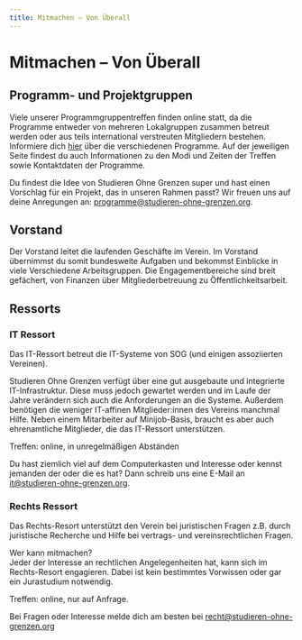 ```yaml
---
title: Mitmachen – Von Überall
---
```


# Mitmachen – Von Überall

## Programm- und Projektgruppen
Viele unserer Programmgruppentreffen finden online statt, da die Programme entweder von mehreren Lokalgruppen zusammen betreut werden oder aus teils international verstreuten Mitgliedern bestehen. Informiere dich [hier](/our_work) über die verschiedenen Programme. Auf der jeweiligen Seite findest du auch Informationen zu den Modi und Zeiten der Treffen sowie Kontaktdaten der Programme.

Du findest die Idee von Studieren Ohne Grenzen super und hast einen Vorschlag für ein Projekt, das in unseren Rahmen passt? Wir freuen uns auf deine Anregungen an: programme@studieren-ohne-grenzen.org.

## Vorstand
Der Vorstand leitet die laufenden Geschäfte im Verein. Im Vorstand übernimmst du somit bundesweite Aufgaben und bekommst Einblicke in viele Verschiedene Arbeitsgruppen. Die Engagementbereiche sind breit gefächert, von Finanzen über Mitgliederbetreuung zu Öffentlichkeitsarbeit. 


## Ressorts

### IT Ressort 
Das IT-Ressort betreut die IT-Systeme von SOG (und einigen assoziierten Vereinen).

Studieren Ohne Grenzen verfügt über eine gut ausgebaute und integrierte IT-Infrastruktur. Diese muss jedoch gewartet werden und im Laufe der Jahre verändern sich auch die Anforderungen an die Systeme. Außerdem benötigen die weniger IT-affinen Mitglieder:innen des Vereins manchmal Hilfe. Neben einem Mitarbeiter auf Minijob-Basis, braucht es aber auch ehrenamtliche Mitglieder, die das IT-Ressort unterstützen.

Treffen: online, in unregelmäßigen Abständen

Du hast ziemlich viel auf dem Computerkasten und Interesse oder kennst jemanden der oder die es hat? Dann schreib uns eine E-Mail an it@studieren-ohne-grenzen.org.

### Rechts Ressort
Das Rechts-Resort unterstützt den Verein bei juristischen Fragen z.B. durch juristische Recherche und Hilfe bei vertrags- und vereinsrechtlichen Fragen.

Wer kann mitmachen?  
Jeder der Interesse an rechtlichen Angelegenheiten hat, kann sich im Rechts-Resort engagieren. Dabei ist kein bestimmtes Vorwissen oder gar ein Jurastudium notwendig.

Treffen: online, nur auf Anfrage.

Bei Fragen oder Interesse melde dich am besten bei recht@studieren-ohne-grenzen.org
